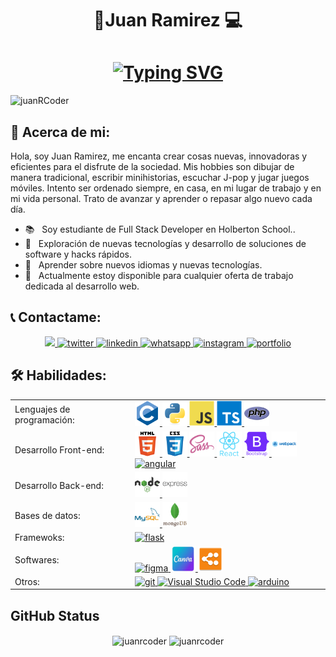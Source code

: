 <h1 align="center">🚀Juan Ramirez 💻</h1>

<h1 align="center">
<a href="https://git.io/typing-svg"><img src="https://readme-typing-svg.demolab.com?font=Roboto&size=25&pause=1000&color=2EC227&center=true&vCenter=true&width=435&lines=Desarrollo+Web;Aprendiendo+nuevas+cosas" alt="Typing SVG" /></a>
</h1>

<p align="left"> <img src="https://komarev.com/ghpvc/?username=juanRCoder&label=Profile%20views&color=0e75b6&style=flat" alt="juanRCoder" /> 
</p>


## 🧑 Acerca de mi:
<p>Hola, soy Juan Ramirez, me encanta crear cosas nuevas, innovadoras y eficientes para el disfrute de la sociedad. Mis hobbies son dibujar de manera tradicional, escribir minihistorias, escuchar J-pop y jugar juegos móviles. Intento ser ordenado siempre, en casa, en mi lugar de trabajo y en mi vida personal. Trato de avanzar y aprender o repasar algo nuevo cada día.</p>


- 📚 &nbsp; Soy estudiante de Full Stack Developer en Holberton School..
- 🤔 &nbsp; Exploración de nuevas tecnologías y desarrollo de soluciones de software y hacks rápidos.
- 🌱 &nbsp; Aprender sobre nuevos idiomas y nuevas tecnologías.
- 🔭 &nbsp; Actualmente estoy disponible para cualquier oferta de trabajo dedicada al desarrollo web.


## 📞 Contactame:
<div align="center">
<a href="https://www.facebook.com/guillermo.montalvanramirez" target="_blank" rel="noopener noreferrer">
  <img src="https://img.shields.io/badge/Facebook-1877F2?style=for-the-badge&logo=facebook&logoColor=white" />
</a>
<a href="https://twitter.com/yuan22rm" target="_blank" rel="noopener noreferrer">
  <img title="twitter" src="https://img.shields.io/badge/X-000000?style=for-the-badge&logo=x&logoColor=white" />
</a>
<a href="https://www.linkedin.com/in/juan-ramirez-490b84271/" target="_blank" rel="noopener noreferrer">
  <img title="linkedin" src="https://img.shields.io/badge/LinkedIn-0077B5?style=for-the-badge&logo=linkedin&logoColor=white" />
</a>
<a href="https://wa.me/+51956402456" target="_blank" rel="noopener noreferrer">
  <img title="whatsapp" src="https://img.shields.io/badge/WhatsApp-25D366?style=for-the-badge&logo=WhatsApp&logoColor=white" />
</a>
<a href="https://www.instagram.com/juanrcoder/" target="_blank" rel="noopener noreferrer">
  <img title="instagram" src="https://img.shields.io/badge/Instagram-E4405F?style=for-the-badge&logo=instagram&logoColor=white" />
</a>
<a href="https://juanramirez-portfolio.netlify.app/" target="_blank" rel="noopener noreferrer">
  <img title="portfolio" src="https://img.shields.io/badge/Portfolio-255E63?style=for-the-badge&logo=About.me&logoColor=white" />
</a>
</div>


## 🛠️ Habilidades:
<table>
  <tr>
    <td>Lenguajes de programación:</td>
    <td>
      <a href="https://www.cprogramming.com/" target="_blank" rel="noreferrer">
        <img title="C" src="https://raw.githubusercontent.com/devicons/devicon/master/icons/c/c-original.svg" alt="c" width="40" height="40"/>
      </a>
      <a href="https://www.python.org" target="_blank" rel="noreferrer">
        <img title="python" src="https://raw.githubusercontent.com/devicons/devicon/master/icons/python/python-original.svg" alt="python" width="40" height="40"/>
      </a>
      <a href="https://developer.mozilla.org/en-US/docs/Web/JavaScript" target="_blank" rel="noreferrer">
        <img title="javaScript" src="https://raw.githubusercontent.com/devicons/devicon/master/icons/javascript/javascript-original.svg" alt="javascript" width="40" height="40"/>
      </a>
      <a href="https://www.typescriptlang.org/" target="_blank" rel="noreferrer">
        <img title="typeScript" src="https://raw.githubusercontent.com/devicons/devicon/master/icons/typescript/typescript-original.svg" alt="typescript" width="40" height="40"/>
      </a>
      <a href="https://www.php.net" target="_blank" rel="noreferrer">
        <img title="php" src="https://raw.githubusercontent.com/devicons/devicon/master/icons/php/php-original.svg" alt="php" width="40" height="40"/>
      </a>
    </td>
  </tr>
  <tr>
    <td>Desarrollo Front-end:</td>
    <td>
      <a href="https://www.w3.org/html/" target="_blank" rel="noreferrer">
        <img title="HTML" src="https://raw.githubusercontent.com/devicons/devicon/master/icons/html5/html5-original-wordmark.svg" alt="html5" width="40" height="40"/>
      </a>
      <a href="https://www.w3schools.com/css/" target="_blank" rel="noreferrer">
        <img title="CSS" src="https://raw.githubusercontent.com/devicons/devicon/master/icons/css3/css3-original-wordmark.svg" alt="css3" width="40" height="40"/>
      </a>
      </a> <a href="https://sass-lang.com" target="_blank" rel="noreferrer"> 
        <img title="SASS" src="https://raw.githubusercontent.com/devicons/devicon/master/icons/sass/sass-original.svg" alt="sass" width="40" height="40"/>
      </a>
      <a href="https://reactjs.org/" target="_blank" rel="noreferrer">
        <img title="React.js" src="https://raw.githubusercontent.com/devicons/devicon/master/icons/react/react-original-wordmark.svg" alt="react" width="40" height="40"/>
      </a>
      <a href="https://getbootstrap.com" target="_blank" rel="noreferrer">
        <img title="bootstrap" src="https://raw.githubusercontent.com/devicons/devicon/master/icons/bootstrap/bootstrap-plain-wordmark.svg" alt="bootstrap" width="40" height="40"/>
      </a>
      <a href="https://webpack.js.org" target="_blank" rel="noreferrer">
        <img title="Webpack" src="https://raw.githubusercontent.com/devicons/devicon/d00d0969292a6569d45b06d3f350f463a0107b0d/icons/webpack/webpack-original-wordmark.svg" alt="webpack" width="40" height="40"/>
        </a>
        <a href="https://angular.io" target="_blank" rel="noreferrer">
          <img title="Angular17" src="https://angular.io/assets/images/logos/angular/angular.svg" alt="angular" width="40" height="40"/>
        </a>
    </td>
  </tr>
  <tr>
    <td>Desarrollo Back-end:</td>
    <td>
      <a href="https://nodejs.org" target="_blank" rel="noreferrer"> 
        <img title="Node.js" src="https://raw.githubusercontent.com/devicons/devicon/master/icons/nodejs/nodejs-original-wordmark.svg" alt="nodejs" width="40" height="40"/> 
      </a>
      <a href="https://expressjs.com" target="_blank" rel="noreferrer">
        <img title="Express.js" src="https://raw.githubusercontent.com/devicons/devicon/master/icons/express/express-original-wordmark.svg" alt="express" width="40" height="40"/>
      </a>
    </td>
  </tr>
  <tr>
    <td>Bases de datos:</td>
    <td>
      <a href="https://www.mysql.com/" target="_blank" rel="noreferrer">
        <img title="mySQL" src="https://raw.githubusercontent.com/devicons/devicon/master/icons/mysql/mysql-original-wordmark.svg" alt="mysql" width="40" height="40"/>
      </a>
      <a href="https://www.mongodb.com/" target="_blank" rel="noreferrer">
        <img title="MongoDB" src="https://raw.githubusercontent.com/devicons/devicon/master/icons/mongodb/mongodb-original-wordmark.svg" alt="mongodb" width="40" height="40"/>
      </a>
    </td>
  </tr>
  <tr>
    <td>Framewoks:</td>
    <td>
       <a href="https://flask.palletsprojects.com/" target="_blank" rel="noreferrer">
        <img title="flask" src="https://www.vectorlogo.zone/logos/pocoo_flask/pocoo_flask-icon.svg" alt="flask" width="40" height="40"/>
      </a>
    </td>
  </tr>
  <tr>
    <td>Softwares:</td>
    <td>
      <a href="https://www.figma.com/" target="_blank" rel="noreferrer">
        <img title="Figma" src="https://www.vectorlogo.zone/logos/figma/figma-icon.svg" alt="figma" width="40" height="40"/>
      </a>
      <a href="https://www.canva.com/" target="_blank" rel="noreferrer">
        <img title="Canvas" src="./images/canvas.png" alt="canvas" width="40" height="40"/>
      </a>
      <a href="https://lucid.app/documents" target="_blank" rel="noreferrer">
        <img title="lucid" src="./images/lucidchart_94941.png" alt="lucid.app" width="40" height="40"/>
      </a>
    </td>
  </tr>
  <tr>
    <td>Otros:</td>
    <td>
       <a href="https://git-scm.com/" target="_blank" rel="noreferrer">
        <img title="git" src="https://www.vectorlogo.zone/logos/git-scm/git-scm-icon.svg" alt="git" width="40" height="40"/>
      </a>
      <a href="https://code.visualstudio.com/">
        <img title="Visual Studio Code" alt="Visual Studio Code" width=45px src="https://cdn.jsdelivr.net/gh/devicons/devicon/icons/vscode/vscode-original.svg" />
      </a>
      <a href="https://www.arduino.cc/" target="_blank" rel="noreferrer">
        <img title="arduino" src="https://cdn.worldvectorlogo.com/logos/arduino-1.svg" alt="arduino" width="40" height="40"/> 
      </a>
    </td>
  </tr>
</table>

## GitHub Status
<p align="center">
  <img align="center" src="https://github-readme-stats.vercel.app/api/top-langs?username=juanRCoder&show_icons=true&locale=en&layout=compact&theme=dracula" alt="juanrcoder" />
  <img align="center" src="https://github-readme-stats.vercel.app/api?username=juanRCoder&show_icons=true&locale=en&theme=tokyonight" alt="juanrcoder" />
</p>

